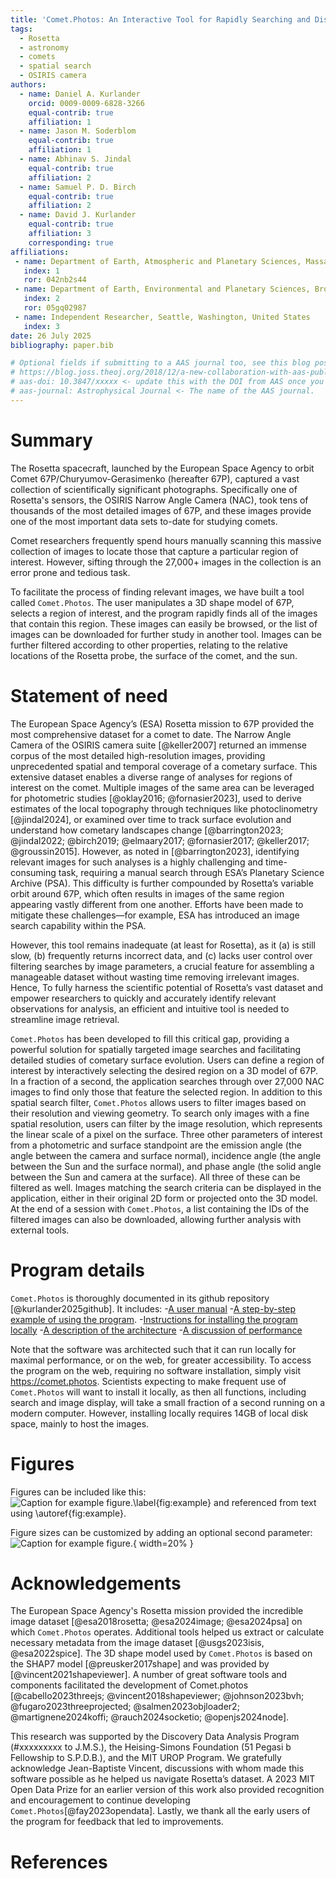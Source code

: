 ```yaml
---
title: 'Comet.Photos: An Interactive Tool for Rapidly Searching and Displaying Rosetta Mission Images by Spatial Location and Other Properties'
tags:
  - Rosetta
  - astronomy
  - comets
  - spatial search
  - OSIRIS camera
authors:
  - name: Daniel A. Kurlander
    orcid: 0009-0009-6828-3266
    equal-contrib: true
    affiliation: 1
  - name: Jason M. Soderblom
    equal-contrib: true
    affiliation: 1
  - name: Abhinav S. Jindal
    equal-contrib: true
    affiliation: 2
  - name: Samuel P. D. Birch
    equal-contrib: true
    affiliation: 2
  - name: David J. Kurlander
    equal-contrib: true
    affiliation: 3
    corresponding: true
affiliations:
 - name: Department of Earth, Atmospheric and Planetary Sciences, Massachusetts Institute of Technology, United States
   index: 1
   ror: 042nb2s44
 - name: Department of Earth, Environmental and Planetary Sciences, Brown University, United States
   index: 2
   ror: 05gq02987
 - name: Independent Researcher, Seattle, Washington, United States
   index: 3
date: 26 July 2025
bibliography: paper.bib

# Optional fields if submitting to a AAS journal too, see this blog post:
# https://blog.joss.theoj.org/2018/12/a-new-collaboration-with-aas-publishing
# aas-doi: 10.3847/xxxxx <- update this with the DOI from AAS once you know it.
# aas-journal: Astrophysical Journal <- The name of the AAS journal.
---
```


# Summary

The Rosetta spacecraft, launched by the European Space Agency to orbit Comet 67P/Churyumov-Gerasimenko (hereafter 67P), captured a vast collection of scientifically significant photographs. Specifically one of Rosetta's sensors, the OSIRIS Narrow Angle Camera (NAC), took tens of thousands of the most detailed images of 67P, and these images provide one of the most important data sets to-date for studying comets.

Comet researchers frequently spend hours manually scanning this massive collection of images to locate those that capture a particular region of interest. However, sifting through the 27,000+ images in the collection is an error prone and tedious task.

To facilitate the process of finding relevant images, we have built a tool called `Comet.Photos`. The user manipulates a 3D shape model of 67P, selects a region of interest, and the program rapidly finds all of the images that contain this region. These images can easily be browsed, or the list of images can be downloaded for further study in another tool. Images can be further filtered according to other properties, relating to the relative locations of the Rosetta probe, the surface of the comet, and the sun.

# Statement of need

The European Space Agency’s (ESA) Rosetta mission to 67P provided the most comprehensive dataset for a comet to date. The Narrow Angle Camera of the OSIRIS camera suite [@keller2007] returned an immense corpus of the most detailed high-resolution images, providing unprecedented spatial and temporal coverage of a cometary surface. This extensive dataset enables a diverse range of analyses for regions of interest on the comet. Multiple images of the same area can be leveraged for photometric studies [@oklay2016; @fornasier2023], used to derive estimates of the local topography through techniques like photoclinometry [@jindal2024], or examined over time to track surface evolution and understand how cometary landscapes change [@barrington2023; @jindal2022; @birch2019; @elmaary2017; @fornasier2017; @keller2017; @groussin2015]. However, as noted in [@barrington2023], identifying relevant images for such analyses is a highly challenging and time-consuming task, requiring a manual search through ESA’s Planetary Science Archive (PSA). This difficulty is further compounded by Rosetta’s variable orbit around 67P, which often results in images of the same region appearing vastly different from one another. Efforts have been made to mitigate these challenges—for example, ESA has introduced an image search capability within the PSA. 

However, this tool remains inadequate (at least for Rosetta), as it (a) is still slow, (b) frequently returns incorrect data, and (c) lacks user control over filtering searches by image parameters, a crucial feature for assembling a manageable dataset without wasting time removing irrelevant images. Hence, To fully harness the scientific potential of Rosetta’s vast dataset and empower researchers to quickly and accurately identify relevant observations for analysis, an efficient and intuitive tool is needed to streamline image retrieval. 

`Comet.Photos` has been developed to fill this critical gap, providing a powerful solution for spatially targeted image searches and facilitating detailed studies of cometary surface evolution. Users can define a region of interest by interactively selecting the desired region on a 3D model of 67P. In a fraction of a second, the application searches through over 27,000 NAC images to find only those that feature the selected region. In addition to this spatial search filter, `Comet.Photos` allows users to filter images based on their resolution and viewing geometry. To search only images with a fine spatial resolution, users can filter by the image resolution, which represents the linear scale of a pixel on the surface. Three other parameters of interest from a photometric and surface standpoint are the emission angle (the angle between the camera and surface normal), incidence angle (the angle between the Sun and the surface normal), and phase angle (the solid angle between the Sun and camera at the surface). All three of these can be filtered as well. Images matching the search criteria can be displayed in the application, either in their original 2D form or projected onto the 3D model. At the end of a session with `Comet.Photos`, a list containing the IDs of the filtered images can also be downloaded, allowing further analysis with external tools.

# Program details

`Comet.Photos` is thoroughly documented in its github repository [@kurlander2025github]. It includes:
  -[A user manual](https://github.com/comet-dot-photos/comet-dot-photos#user-manual)
  -[A step-by-step example of using the program](https://github.com/comet-dot-photos/comet-dot-photos#step-by-step-example).
  -[Instructions for installing the program locally](https://github.com/comet-dot-photos/comet-dot-photos#step-by-step-example)
  -[A description of the architecture](https://github.com/comet-dot-photos/comet-dot-photos#architecture)
  -[A discussion of performance](https://github.com/comet-dot-photos/comet-dot-photos#performance)

Note that the software was architected such that it can run locally for maximal performance, or on the web, for greater accessibility. To access the program on the web, requiring no software installation, simply visit https://comet.photos. Scientists expecting to make frequent use of `Comet.Photos` will want to install it locally, as then all functions, including search and image display, will take a small fraction of a second running on a modern computer. However, installing locally requires 14GB of local disk space, mainly to host the images.

# Figures

Figures can be included like this:
![Caption for example figure.\label{fig:example}](figure.png)
and referenced from text using \autoref{fig:example}.

Figure sizes can be customized by adding an optional second parameter:
![Caption for example figure.](figure.png){ width=20% }

# Acknowledgements

The European Space Agency's Rosetta mission provided the incredible image dataset [@esa2018rosetta; @esa2024image; @esa2024psa] on which `Comet.Photos` operates. Additional tools helped us extract or calculate necessary metadata from the image dataset [@usgs2023isis, @esa2022spice]. The 3D shape model used by `Comet.Photos` is based on the SHAP7 model [@preusker2017shape] and was provided by [@vincent2021shapeviewer]. A number of great software tools and components facilitated the development of Comet.photos [@cabello2023threejs; @vincent2018shapeviewer;  @johnson2023bvh; @fugaro2023threeprojected; @salmen2023objloader2; @martignene2024koffi; @rauch2024socketio; @openjs2024node].
 
This research was supported by the Discovery Data Analysis Program (#xxxxxxxxx to J.M.S.), the Heising-Simons Foundation (51 Pegasi b Fellowship to S.P.D.B.), and the MIT UROP Program. We gratefully acknowledge Jean-Baptiste Vincent, discussions with whom made this software possible as he helped us navigate Rosetta’s dataset. A 2023 MIT Open Data Prize for an earlier version of this work also provided recognition and encouragement to continue developing `Comet.Photos`[@fay2023opendata]. Lastly, we thank all the early users of the program for feedback that led to improvements.  


# References